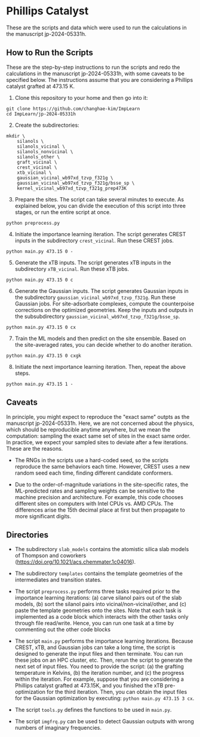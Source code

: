# Phillips Catalyst

These are the scripts and data which were used to run the calculations in the manuscript jp-2024-05331h.

## How to Run the Scripts

These are the step-by-step instructions to run the scripts and redo the calculations in the manuscript jp-2024-05331h, with some caveats to be specified below. The instructions assume that you are considering a Phillips catalyst grafted at 473.15 K.

1. Clone this repository to your home and then go into it:
```
git clone https://github.com/changhae-kim/ImpLearn
cd ImpLearn/jp-2024-05331h
```

2. Create the subdirectories:
```
mkdir \
    silanols \
    silanols_vicinal \
    silanols_nonvicinal \
    silanols_other \
    graft_vicinal \
    crest_vicinal \
    xtb_vicinal \
    gaussian_vicinal_wb97xd_tzvp_f321g \
    gaussian_vicinal_wb97xd_tzvp_f321g/bsse_sp \
    kernel_vicinal_wb97xd_tzvp_f321g_prep473K
```

3. Prepare the sites. The script can take several minutes to execute. As explained below, you can divide the execution of this script into three stages, or run the entire script at once.
```
python preprocess.py
```

4. Initiate the importance learning iteration. The script generates CREST inputs in the subdirectory `crest_vicinal`. Run these CREST jobs.
```
python main.py 473.15 0 -
```

5. Generate the xTB inputs. The script generates xTB inputs in the subdirectory `xTB_vicinal`. Run these xTB jobs.
```
python main.py 473.15 0 c
```

6. Generate the Gaussian inputs. The script generates Gaussian inputs in the subdirectory `gaussian_vicinal_wb97xd_tzvp_f321g`. Run these Gaussian jobs. For site-adsorbate complexes, compute the counterpoise corrections on the optimized geometries. Keep the inputs and outputs in the subsubdirectory `gaussian_vicinal_wb97xd_tzvp_f321g/bsse_sp`.
```
python main.py 473.15 0 cx
```

7. Train the ML models and then predict on the site ensemble. Based on the site-averaged rates, you can decide whether to do another iteration.
```
python main.py 473.15 0 cxgk
```

8. Initiate the next importance learning iteration. Then, repeat the above steps.
```
python main.py 473.15 1 -
```

## Caveats

In principle, you might expect to reproduce the "exact same" outpts as the manuscript jp-2024-05331h. Here, we are not concerned about the physics, which should be reproducible anytime anywhere, but we mean the computation: sampling the exact same set of sites in the exact same order. In practice, we expect your sampled sites to deviate after a few iterations. These are the reasons.

* The RNGs in the scripts use a hard-coded seed, so the scripts reproduce the same behaviors each time. However, CREST uses a new random seed each time, finding different candidate conformers.

* Due to the order-of-magnitude variations in the site-specific rates, the ML-predicted rates and sampling weights can be sensitive to the machine precision and architecture. For example, this code chooses different sites on computers with Intel CPUs vs. AMD CPUs. The differences arise the 15th decimal place at first but then propagate to more significant digits.

## Directories

* The subdirectory `slab_models` contains the atomistic silica slab models of Thompson and coworkers (https://doi.org/10.1021/acs.chemmater.1c04016).

* The subdirectory `templates` contains the template geometries of the intermediates and transition states.

* The script `preprocess.py` performs three tasks required prior to the importance learning iterations: (a) carve silanol pairs out of the slab models, (b) sort the silanol pairs into vicinal/non-vicinal/other, and (c) paste the template geometries onto the sites. Note that each task is implemented as a code block which interacts with the other tasks only through file read/write. Hence, you can run one task at a time by commenting out the other code blocks

* The script `main.py` performs the importance learning iterations. Because CREST, xTB, and Gaussian jobs can take a long time, the script is designed to generate the input files and then terminate. You can run these jobs on an HPC cluster, etc. Then, rerun the script to generate the next set of input files. You need to provide the script: (a) the grafting temperature in Kelvins, (b) the iteration number, and (c) the progress within the iteration. For example, suppose that you are considering a Phillips catalyst grafted at 473.15K, and you finished the xTB pre-optimization for the third iteration. Then, you can obtain the input files for the Gaussian optimization by executing: `python main.py 473.15 3 cx`.

* The script `tools.py` defines the functions to be used in `main.py`.

* The script `imgfrq.py` can be used to detect Gaussian outputs with wrong numbers of imaginary frequencies.
